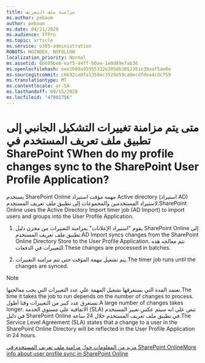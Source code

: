 ```yaml
---
title: مزامنة ملف التعريف
ms.author: pebaum
author: pebaum
ms.date: 04/21/2020
ms.audience: ITPro
ms.topic: article
ms.service: o365-administration
ROBOTS: NOINDEX, NOFOLLOW
localization_priority: Normal
ms.assetid: 6b695be8-eaf5-44ff-b0ae-1e0d89e7ab36
ms.openlocfilehash: eee1080a95955332e205db3852381e39aaf5ae0e
ms.sourcegitcommit: c6692ce0fa1358ec3529e59ca0ecdfdea4cdc759
ms.translationtype: MT
ms.contentlocale: ar-SA
ms.lasthandoff: 09/15/2020
ms.locfileid: "47801756"
---
```

# <a name="when-do-my-profile-changes-sync-to-the-sharepoint-user-profile-application"></a><span data-ttu-id="79a5f-102">متى يتم مزامنة تغييرات التشكيل الجانبي إلى تطبيق ملف تعريف المستخدم في SharePoint ؟</span><span class="sxs-lookup"><span data-stu-id="79a5f-102">When do my profile changes sync to the SharePoint User Profile Application?</span></span>

<span data-ttu-id="79a5f-103">يستخدم SharePoint Online مهمة مؤقت استيراد Active directory (استيراد AD) لاستيراد المستخدمين والمجموعات إلى تطبيق ملف تعريف المستخدم.</span><span class="sxs-lookup"><span data-stu-id="79a5f-103">SharePoint Online uses the Active Directory Import timer job (AD Import) to import users and groups into the User Profile Application.</span></span> 
  
1. <span data-ttu-id="79a5f-104">يقوم "استيراد الإعلانات" بمزامنة التغييرات من مخزن دليل SharePoint Online إلى تطبيق ملف تعريف المستخدم.</span><span class="sxs-lookup"><span data-stu-id="79a5f-104">AD Import syncs changes from the SharePoint Online Directory Store to the User Profile Application.</span></span> <span data-ttu-id="79a5f-105">تتم معالجه هذه التغييرات في الدفعات.</span><span class="sxs-lookup"><span data-stu-id="79a5f-105">These changes are processed in batches.</span></span>
    
2. <span data-ttu-id="79a5f-106">يتم تشغيل مهمة المؤقت حتى تتم مزامنة التغييرات.</span><span class="sxs-lookup"><span data-stu-id="79a5f-106">The timer job runs until the changes are synced.</span></span>
    
> [!NOTE]
> <span data-ttu-id="79a5f-107">تعتمد المدة التي يستغرقها تشغيل المهمة علي عدد التغييرات التي يجب معالجتها.</span><span class="sxs-lookup"><span data-stu-id="79a5f-107">The time it takes the job to run depends on the number of changes to process.</span></span> <span data-ttu-id="79a5f-108">تستغرق عدد كبير من التغييرات وقتا أطول.</span><span class="sxs-lookup"><span data-stu-id="79a5f-108">A large number of changes takes longer.</span></span> <span data-ttu-id="79a5f-109">الاتفاقية علي مستوي الخدمة (SLA) تنص علي انه سيتم عكس تغيير المستخدم في دليل SharePoint Online في تطبيق ملف تعريف المستخدم خلال 24 ساعة.</span><span class="sxs-lookup"><span data-stu-id="79a5f-109">The Service Level Agreement (SLA) states that a change to a user in the SharePoint Online Directory will be reflected in the User Profile Application in 24 hours.</span></span> 
  
[<span data-ttu-id="79a5f-110">مزيد من المعلومات حول مزامنة ملف تعريف المستخدم في SharePoint Online</span><span class="sxs-lookup"><span data-stu-id="79a5f-110">More info about user profile sync in SharePoint Online</span></span>](https://go.microsoft.com/fwlink/?linkid=875671)
  


